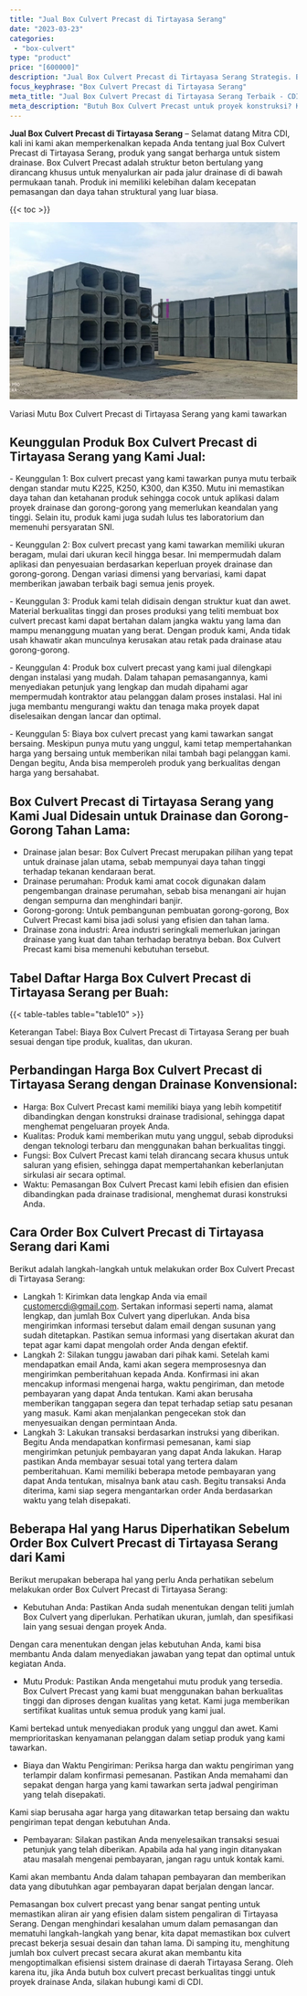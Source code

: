 ```yaml
---
title: "Jual Box Culvert Precast di Tirtayasa Serang"
date: "2023-03-23"
categories:
 - "box-culvert"
type: "product"
price: "[600000]"
description: "Jual Box Culvert Precast di Tirtayasa Serang Strategis. Box Culvert Precast unggulan untuk kebutuhan konstruksi dengan performa optimal. Konsultasikan kebutuhan Anda sekarang."
focus_keyphrase: "Box Culvert Precast di Tirtayasa Serang"
meta_title: "Jual Box Culvert Precast di Tirtayasa Serang Terbaik - CDI"
meta_description: "Butuh Box Culvert Precast untuk proyek konstruksi? Kami adalah solusi tepat dengan solusi terbaik. Klik untuk penawaran istimewa."
---
```


**Jual Box Culvert Precast di Tirtayasa Serang** – Selamat datang Mitra CDI, kali ini kami akan memperkenalkan kepada Anda tentang jual Box Culvert Precast di Tirtayasa Serang, produk yang sangat berharga untuk sistem drainase. Box Culvert Precast adalah struktur beton bertulang yang dirancang khusus untuk menyalurkan air pada jalur drainase di di bawah permukaan tanah. Produk ini memiliki kelebihan dalam kecepatan pemasangan dan daya tahan struktural yang luar biasa.

{{< toc >}}

![Jual Box Culvert Precast di Tirtayasa Serang](/images/box-culvert/box-culvert-31.jpg)

Variasi Mutu Box Culvert Precast di Tirtayasa Serang yang kami tawarkan 

## Keunggulan Produk Box Culvert Precast di Tirtayasa Serang yang Kami Jual:

\- Keunggulan 1: Box culvert precast yang kami tawarkan punya mutu terbaik dengan standar mutu K225, K250, K300, dan K350. Mutu ini memastikan daya tahan dan ketahanan produk sehingga cocok untuk aplikasi dalam proyek drainase dan gorong-gorong yang memerlukan keandalan yang tinggi. Selain itu, produk kami juga sudah lulus tes laboratorium dan memenuhi persyaratan SNI.

\- Keunggulan 2: Box culvert precast yang kami tawarkan memiliki ukuran beragam, mulai dari ukuran kecil hingga besar. Ini mempermudah dalam aplikasi dan penyesuaian berdasarkan keperluan proyek drainase dan gorong-gorong. Dengan variasi dimensi yang bervariasi, kami dapat memberikan jawaban terbaik bagi semua jenis proyek.

\- Keunggulan 3: Produk kami telah didisain dengan struktur kuat dan awet. Material berkualitas tinggi dan proses produksi yang teliti membuat box culvert precast kami dapat bertahan dalam jangka waktu yang lama dan mampu menanggung muatan yang berat. Dengan produk kami, Anda tidak usah khawatir akan munculnya kerusakan atau retak pada drainase atau gorong-gorong.

\- Keunggulan 4: Produk box culvert precast yang kami jual dilengkapi dengan instalasi yang mudah. Dalam tahapan pemasangannya, kami menyediakan petunjuk yang lengkap dan mudah dipahami agar mempermudah kontraktor atau pelanggan dalam proses instalasi. Hal ini juga membantu mengurangi waktu dan tenaga maka proyek dapat diselesaikan dengan lancar dan optimal.

\- Keunggulan 5: Biaya box culvert precast yang kami tawarkan sangat bersaing. Meskipun punya mutu yang unggul, kami tetap mempertahankan harga yang bersaing untuk memberikan nilai tambah bagi pelanggan kami. Dengan begitu, Anda bisa memperoleh produk yang berkualitas dengan harga yang bersahabat.

## Box Culvert Precast di Tirtayasa Serang yang Kami Jual Didesain untuk Drainase dan Gorong-Gorong Tahan Lama:

*   Drainase jalan besar: Box Culvert Precast merupakan pilihan yang tepat untuk drainase jalan utama, sebab mempunyai daya tahan tinggi terhadap tekanan kendaraan berat.
*   Drainase perumahan: Produk kami amat cocok digunakan dalam pengembangan drainase perumahan, sebab bisa menangani air hujan dengan sempurna dan menghindari banjir.
*   Gorong-gorong: Untuk pembangunan pembuatan gorong-gorong, Box Culvert Precast kami bisa jadi solusi yang efisien dan tahan lama.
*   Drainase zona industri: Area industri seringkali memerlukan jaringan drainase yang kuat dan tahan terhadap beratnya beban. Box Culvert Precast kami bisa memenuhi kebutuhan tersebut.

## Tabel Daftar Harga Box Culvert Precast di Tirtayasa Serang per Buah:

{{< table-tables table="table10" >}}

Keterangan Tabel: Biaya Box Culvert Precast di Tirtayasa Serang per buah sesuai dengan tipe produk, kualitas, dan ukuran.

## Perbandingan Harga Box Culvert Precast di Tirtayasa Serang dengan Drainase Konvensional:

*   Harga: Box Culvert Precast kami memiliki biaya yang lebih kompetitif dibandingkan dengan konstruksi drainase tradisional, sehingga dapat menghemat pengeluaran proyek Anda.
*   Kualitas: Produk kami memberikan mutu yang unggul, sebab diproduksi dengan teknologi terbaru dan menggunakan bahan berkualitas tinggi.
*   Fungsi: Box Culvert Precast kami telah dirancang secara khusus untuk saluran yang efisien, sehingga dapat mempertahankan keberlanjutan sirkulasi air secara optimal.
*   Waktu: Pemasangan Box Culvert Precast kami lebih efisien dan efisien dibandingkan pada drainase tradisional, menghemat durasi konstruksi Anda.

## Cara Order Box Culvert Precast di Tirtayasa Serang dari Kami

Berikut adalah langkah-langkah untuk melakukan order Box Culvert Precast di Tirtayasa Serang:

*   Langkah 1: Kirimkan data lengkap Anda via email customercdi@gmail.com. Sertakan informasi seperti nama, alamat lengkap, dan jumlah Box Culvert yang diperlukan.
Anda bisa mengirimkan informasi tersebut dalam email dengan susunan yang sudah ditetapkan. Pastikan semua informasi yang disertakan akurat dan tepat agar kami dapat mengolah order Anda dengan efektif.
*   Langkah 2: Silakan tunggu jawaban dari pihak kami. Setelah kami mendapatkan email Anda, kami akan segera memprosesnya dan mengirimkan pemberitahuan kepada Anda. Konfirmasi ini akan mencakup informasi mengenai harga, waktu pengiriman, dan metode pembayaran yang dapat Anda tentukan.
Kami akan berusaha memberikan tanggapan segera dan tepat terhadap setiap satu pesanan yang masuk. Kami akan menjalankan pengecekan stok dan menyesuaikan dengan permintaan Anda.
*   Langkah 3: Lakukan transaksi berdasarkan instruksi yang diberikan. Begitu Anda mendapatkan konfirmasi pemesanan, kami siap mengirimkan petunjuk pembayaran yang dapat Anda lakukan. Harap pastikan Anda membayar sesuai total yang tertera dalam pemberitahuan.
Kami memiliki beberapa metode pembayaran yang dapat Anda tentukan, misalnya bank atau cash. Begitu transaksi Anda diterima, kami siap segera mengantarkan order Anda berdasarkan waktu yang telah disepakati.

## Beberapa Hal yang Harus Diperhatikan Sebelum Order Box Culvert Precast di Tirtayasa Serang dari Kami

Berikut merupakan beberapa hal yang perlu Anda perhatikan sebelum melakukan order Box Culvert Precast di Tirtayasa Serang:

*   Kebutuhan Anda: Pastikan Anda sudah menentukan dengan teliti jumlah Box Culvert yang diperlukan. Perhatikan ukuran, jumlah, dan spesifikasi lain yang sesuai dengan proyek Anda.

Dengan cara menentukan dengan jelas kebutuhan Anda, kami bisa membantu Anda dalam menyediakan jawaban yang tepat dan optimal untuk kegiatan Anda.
*   Mutu Produk: Pastikan Anda mengetahui mutu produk yang tersedia. Box Culvert Precast yang kami buat menggunakan bahan berkualitas tinggi dan diproses dengan kualitas yang ketat. Kami juga memberikan sertifikat kualitas untuk semua produk yang kami jual.

Kami bertekad untuk menyediakan produk yang unggul dan awet. Kami memprioritaskan kenyamanan pelanggan dalam setiap produk yang kami tawarkan.
*   Biaya dan Waktu Pengiriman: Periksa harga dan waktu pengiriman yang terlampir dalam konfirmasi pemesanan. Pastikan Anda memahami dan sepakat dengan harga yang kami tawarkan serta jadwal pengiriman yang telah disepakati.

Kami siap berusaha agar harga yang ditawarkan tetap bersaing dan waktu pengiriman tepat dengan kebutuhan Anda.
*   Pembayaran: Silakan pastikan Anda menyelesaikan transaksi sesuai petunjuk yang telah diberikan. Apabila ada hal yang ingin ditanyakan atau masalah mengenai pembayaran, jangan ragu untuk kontak kami.

Kami akan membantu Anda dalam tahapan pembayaran dan memberikan data yang dibutuhkan agar pembayaran dapat berjalan dengan lancar.

Pemasangan box culvert precast yang benar sangat penting untuk memastikan aliran air yang efisien dalam sistem pengaliran di Tirtayasa Serang. Dengan menghindari kesalahan umum dalam pemasangan dan mematuhi langkah-langkah yang benar, kita dapat memastikan box culvert precast bekerja sesuai desain dan tahan lama. Di samping itu, menghitung jumlah box culvert precast secara akurat akan membantu kita mengoptimalkan efisiensi sistem drainase di daerah Tirtayasa Serang. Oleh karena itu, jika Anda butuh box culvert precast berkualitas tinggi untuk proyek drainase Anda, silakan hubungi kami di CDI.